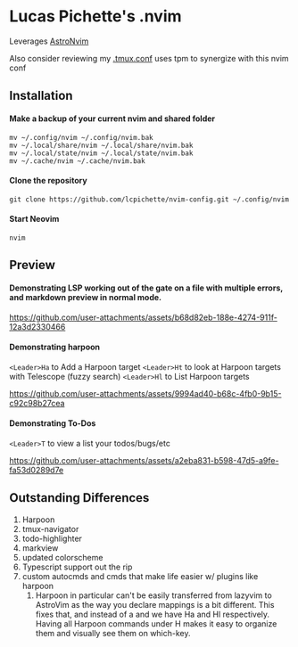 # Lucas Pichette's .nvim

Leverages [AstroNvim](https://github.com/AstroNvim/AstroNvim)

Also consider reviewing my [.tmux.conf](https://github.com/lcpichette/tmux-conf/blob/main/.tmux.conf) uses tpm to synergize with this nvim conf

## Installation

#### Make a backup of your current nvim and shared folder

```shell
mv ~/.config/nvim ~/.config/nvim.bak
mv ~/.local/share/nvim ~/.local/share/nvim.bak
mv ~/.local/state/nvim ~/.local/state/nvim.bak
mv ~/.cache/nvim ~/.cache/nvim.bak
```

#### Clone the repository

```shell
git clone https://github.com/lcpichette/nvim-config.git ~/.config/nvim
```

#### Start Neovim

```shell
nvim
```

## Preview

#### Demonstrating LSP working out of the gate on a file with multiple errors, and markdown preview in normal mode.

https://github.com/user-attachments/assets/b68d82eb-188e-4274-911f-12a3d2330466

#### Demonstrating harpoon

`<Leader>Ha` to Add a Harpoon target
`<Leader>Ht` to look at Harpoon targets with Telescope (fuzzy search)
`<Leader>Hl` to List Harpoon targets

https://github.com/user-attachments/assets/9994ad40-b68c-4fb0-9b15-c92c98b27cea

#### Demonstrating To-Dos

`<Leader>T` to view a list your todos/bugs/etc

https://github.com/user-attachments/assets/a2eba831-b598-47d5-a9fe-fa53d0289d7e


## Outstanding Differences

1. Harpoon
2. tmux-navigator
3. todo-highlighter
4. markview
5. updated colorscheme
6. Typescript support out the rip
7. custom autocmds and cmds that make life easier w/ plugins like harpoon
    1. Harpoon in particular can't be easily transferred from lazyvim to AstroVim as the way you declare mappings is a bit different. This fixes that, and instead of <leader>a and <C-h> we have <leader>Ha and <leader>Hl respectively. Having all Harpoon commands under <leader>H makes it easy to organize them and visually see them on which-key.

